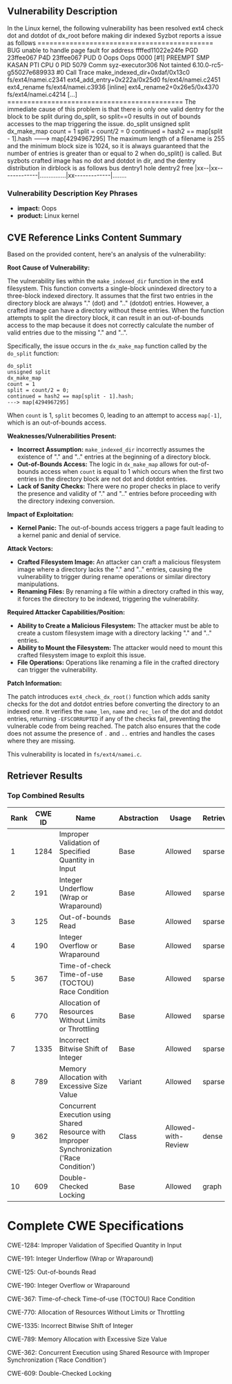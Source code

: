 ## Vulnerability Description
In the Linux kernel, the following vulnerability has been resolved ext4 check dot and dotdot of dx_root before making dir indexed Syzbot reports a issue as follows ============================================ BUG unable to handle page fault for address ffffed11022e24fe PGD 23ffee067 P4D 23ffee067 PUD 0 Oops Oops 0000 [#1] PREEMPT SMP KASAN PTI CPU 0 PID 5079 Comm syz-executor306 Not tainted 6.10.0-rc5-g55027e689933 #0 Call Trace make_indexed_dir+0xdaf/0x13c0 fs/ext4/namei.c2341 ext4_add_entry+0x222a/0x25d0 fs/ext4/namei.c2451 ext4_rename fs/ext4/namei.c3936 [inline] ext4_rename2+0x26e5/0x4370 fs/ext4/namei.c4214 [...] ============================================ The immediate cause of this problem is that there is only one valid dentry for the block to be split during do_split, so split==0 results in out of bounds accesses to the map triggering the issue. do_split unsigned split dx_make_map count = 1 split = count/2 = 0 continued = hash2 == map[split - 1].hash ---> map[4294967295] The maximum length of a filename is 255 and the minimum block size is 1024, so it is always guaranteed that the number of entries is greater than or equal to 2 when do_split() is called. But syzbots crafted image has no dot and dotdot in dir, and the dentry distribution in dirblock is as follows bus dentry1 hole dentry2 free |xx--|xx-------------|...............|xx-------------|........

### Vulnerability Description Key Phrases
- **impact:** Oops
- **product:** Linux kernel

## CVE Reference Links Content Summary
Based on the provided content, here's an analysis of the vulnerability:

**Root Cause of Vulnerability:**

The vulnerability lies within the `make_indexed_dir` function in the ext4 filesystem. This function converts a single-block unindexed directory to a three-block indexed directory. It assumes that the first two entries in the directory block are always "." (dot) and ".." (dotdot) entries. However, a crafted image can have a directory without these entries. When the function attempts to split the directory block, it can result in an out-of-bounds access to the map because it does not correctly calculate the number of valid entries due to the missing "." and "..".

Specifically, the issue occurs in the `dx_make_map` function called by the `do_split` function:

```
do_split
unsigned split
dx_make_map
count = 1
split = count/2 = 0;
continued = hash2 == map[split - 1].hash;
---> map[4294967295]
```

When `count` is 1, `split` becomes 0, leading to an attempt to access `map[-1]`, which is an out-of-bounds access.

**Weaknesses/Vulnerabilities Present:**

*   **Incorrect Assumption:** `make_indexed_dir` incorrectly assumes the existence of "." and ".." entries at the beginning of a directory block.
*   **Out-of-Bounds Access:**  The logic in `dx_make_map` allows for out-of-bounds access when `count` is equal to 1 which occurs when the first two entries in the directory block are not dot and dotdot entries.
*   **Lack of Sanity Checks:** There were no proper checks in place to verify the presence and validity of "." and ".." entries before proceeding with the directory indexing conversion.

**Impact of Exploitation:**

*   **Kernel Panic:** The out-of-bounds access triggers a page fault leading to a kernel panic and denial of service.

**Attack Vectors:**

*   **Crafted Filesystem Image:** An attacker can craft a malicious filesystem image where a directory lacks the "." and ".." entries, causing the vulnerability to trigger during rename operations or similar directory manipulations.
*  **Renaming Files:**  By renaming a file within a directory crafted in this way, it forces the directory to be indexed, triggering the vulnerability.

**Required Attacker Capabilities/Position:**

*   **Ability to Create a Malicious Filesystem:** The attacker must be able to create a custom filesystem image with a directory lacking "." and ".." entries.
*   **Ability to Mount the Filesystem:** The attacker would need to mount this crafted filesystem image to exploit this issue.
*   **File Operations:**  Operations like renaming a file in the crafted directory can trigger the vulnerability.

**Patch Information:**

The patch introduces `ext4_check_dx_root()` function which adds sanity checks for the dot and dotdot entries before converting the directory to an indexed one. It verifies the `name_len`, `name` and `rec_len` of the dot and dotdot entries, returning `-EFSCORRUPTED` if any of the checks fail, preventing the vulnerable code from being reached. The patch also ensures that the code does not assume the presence of `.` and `..` entries and handles the cases where they are missing.

This vulnerability is located in `fs/ext4/namei.c`.

## Retriever Results

### Top Combined Results

| Rank | CWE ID | Name | Abstraction | Usage  | Retrievers | Individual Scores |
|------|--------|------|-------------|-------|------------|-------------------|
| 1 | 1284 | Improper Validation of Specified Quantity in Input | Base | Allowed | sparse | 0.252 |
| 2 | 191 | Integer Underflow (Wrap or Wraparound) | Base | Allowed | sparse | 0.251 |
| 3 | 125 | Out-of-bounds Read | Base | Allowed | sparse | 0.246 |
| 4 | 190 | Integer Overflow or Wraparound | Base | Allowed | sparse | 0.244 |
| 5 | 367 | Time-of-check Time-of-use (TOCTOU) Race Condition | Base | Allowed | sparse | 0.243 |
| 6 | 770 | Allocation of Resources Without Limits or Throttling | Base | Allowed | sparse | 0.240 |
| 7 | 1335 | Incorrect Bitwise Shift of Integer | Base | Allowed | sparse | 0.239 |
| 8 | 789 | Memory Allocation with Excessive Size Value | Variant | Allowed | sparse | 0.237 |
| 9 | 362 | Concurrent Execution using Shared Resource with Improper Synchronization ('Race Condition') | Class | Allowed-with-Review | dense | 0.512 |
| 10 | 609 | Double-Checked Locking | Base | Allowed | graph | 0.003 |



# Complete CWE Specifications

CWE-1284: Improper Validation of Specified Quantity in Input

CWE-191: Integer Underflow (Wrap or Wraparound)

CWE-125: Out-of-bounds Read

CWE-190: Integer Overflow or Wraparound

CWE-367: Time-of-check Time-of-use (TOCTOU) Race Condition

CWE-770: Allocation of Resources Without Limits or Throttling

CWE-1335: Incorrect Bitwise Shift of Integer

CWE-789: Memory Allocation with Excessive Size Value

CWE-362: Concurrent Execution using Shared Resource with Improper Synchronization ('Race Condition')

CWE-609: Double-Checked Locking